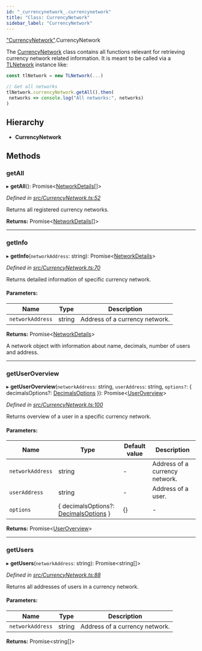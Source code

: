 ```yaml
---
id: "_currencynetwork_.currencynetwork"
title: "Class: CurrencyNetwork"
sidebar_label: "CurrencyNetwork"
---
```


["CurrencyNetwork"](../modules/_currencynetwork_.md).CurrencyNetwork

The [CurrencyNetwork](_currencynetwork_.currencynetwork.md) class contains all functions relevant for retrieving currency network related information.
It is meant to be called via a [TLNetwork](_tlnetwork_.tlnetwork.md) instance like:
```typescript
const tlNetwork = new TLNetwork(...)

// Get all networks
tlNetwork.currencyNetwork.getAll().then(
 networks => console.log("All networks:", networks)
)
```

## Hierarchy

* **CurrencyNetwork**

## Methods

### getAll

▸ **getAll**(): Promise&#60;[NetworkDetails](../interfaces/_typings_.networkdetails.md)[]>

*Defined in [src/CurrencyNetwork.ts:52](https://github.com/trustlines-protocol/clientlib/blob/4830efe/src/CurrencyNetwork.ts#L52)*

Returns all registered currency networks.

**Returns:** Promise&#60;[NetworkDetails](../interfaces/_typings_.networkdetails.md)[]>

___

### getInfo

▸ **getInfo**(`networkAddress`: string): Promise&#60;[NetworkDetails](../interfaces/_typings_.networkdetails.md)>

*Defined in [src/CurrencyNetwork.ts:70](https://github.com/trustlines-protocol/clientlib/blob/4830efe/src/CurrencyNetwork.ts#L70)*

Returns detailed information of specific currency network.

#### Parameters:

Name | Type | Description |
------ | ------ | ------ |
`networkAddress` | string | Address of a currency network. |

**Returns:** Promise&#60;[NetworkDetails](../interfaces/_typings_.networkdetails.md)>

A network object with information about name, decimals, number of users and address.

___

### getUserOverview

▸ **getUserOverview**(`networkAddress`: string, `userAddress`: string, `options?`: { decimalsOptions?: [DecimalsOptions](../interfaces/_typings_.decimalsoptions.md)  }): Promise&#60;[UserOverview](../interfaces/_typings_.useroverview.md)>

*Defined in [src/CurrencyNetwork.ts:100](https://github.com/trustlines-protocol/clientlib/blob/4830efe/src/CurrencyNetwork.ts#L100)*

Returns overview of a user in a specific currency network.

#### Parameters:

Name | Type | Default value | Description |
------ | ------ | ------ | ------ |
`networkAddress` | string | - | Address of a currency network. |
`userAddress` | string | - | Address of a user.  |
`options` | { decimalsOptions?: [DecimalsOptions](../interfaces/_typings_.decimalsoptions.md)  } | {} | - |

**Returns:** Promise&#60;[UserOverview](../interfaces/_typings_.useroverview.md)>

___

### getUsers

▸ **getUsers**(`networkAddress`: string): Promise&#60;string[]>

*Defined in [src/CurrencyNetwork.ts:88](https://github.com/trustlines-protocol/clientlib/blob/4830efe/src/CurrencyNetwork.ts#L88)*

Returns all addresses of users in a currency network.

#### Parameters:

Name | Type | Description |
------ | ------ | ------ |
`networkAddress` | string | Address of a currency network.  |

**Returns:** Promise&#60;string[]>
